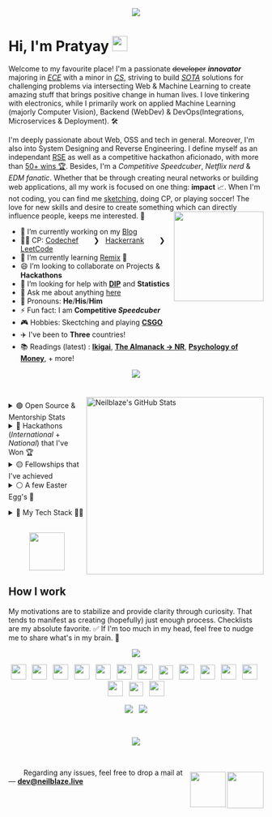 <p align="center">
  <img  src="https://user-images.githubusercontent.com/48355572/207961878-f24217cf-d514-4ee9-90f9-bebd4111a6a0.png">
  <br>


# Hi, I'm Pratyay <img src="https://user-images.githubusercontent.com/48355572/205912228-52b28bd4-910b-4447-934f-be8b19a3aec5.gif" width="30px" height="30px">
Welcome to my favourite place! I'm a passionate ~~developer~~ **_innovator_** majoring in [*ECE*](https://en.wikipedia.org/?title=Electronics_and_Communication_Engineering&redirect=no) with a minor in [*CS*](https://en.wikipedia.org/wiki/Computer_science), striving to build [_SOTA_](https://en.wikipedia.org/wiki/State_of_the_art) solutions for challenging problems via intersecting Web & Machine Learning to create amazing stuff that brings positive change in human lives. I love tinkering with electronics, while I primarily work on applied Machine Learning (majorly Computer Vision), Backend (WebDev) & DevOps(Integrations, Microservices & Deployment). 🛠️

I'm deeply passionate about Web, OSS and tech in general. Moreover, I'm also into System Designing and Reverse Engineering. I define myself as an independant [RSE](https://ukrse.github.io/who.html) as well as a competitive hackathon aficionado, with more than [50+ wins 🏆](https://bit.ly/3GPoE0y). Besides, I'm a _Competitive Speedcuber_, _Netflix nerd_ & _EDM fanatic_. Whether that be through creating neural networks or building web applications, all my work is focused on one thing: **impact** 📈. When I'm not coding, you can find me [sketching](https://urlx.vercel.app/ed-sheeran), doing CP, or playing soccer! The love for new skills and desire to create something which can directly influence people, keeps me interested. 🚀
<img align='right' src='https://user-images.githubusercontent.com/48355572/205913210-a40d093c-c40f-4cf7-b6ec-c67cd953476a.png' width='177'>

- 🔭 I’m currently working on my [Blog](https://blog.neilblaze.live) <a href="https://blog.neilblaze.live"><img src="https://user-images.githubusercontent.com/48355572/234940695-3b5baa71-01f5-4156-aca0-7a759bdec650.gif" width="14px" height="14px"></a>
- 👨‍💻 CP: [Codechef](https://www.codechef.com/users/zack_007) <a href="https://www.codechef.com/users/zack_007"><img src="https://user-images.githubusercontent.com/48355572/234939005-1a3b35fe-c834-44e6-987e-e86a1deee81c.png" width="14px" height="14px"></a> &nbsp; ❯ &nbsp; [Hackerrank](https://www.hackerrank.com/N3ilz_BL4Z3) <a href="https://www.hackerrank.com/N3ilz_BL4Z3"><img src="https://user-images.githubusercontent.com/48355572/234939454-3defe865-400a-46ec-9d2d-59f9eb8d7d06.png" width="14px" height="14px"></a> &nbsp; ❯ &nbsp; [LeetCode](https://leetcode.com/Neilblaze) <a href="https://leetcode.com/Neilblaze"><img src="https://user-images.githubusercontent.com/48355572/234939592-15f29ec2-10f5-41da-a6ca-7d78db446aa0.png" width="14px" height="14px"></a>
- 🌱 I’m currently learning [Remix](https://remix.run) 🏃
- 😄 I’m looking to collaborate on Projects & **Hackathons** <img src="https://user-images.githubusercontent.com/48355572/234943320-94375e5d-9028-4d61-8b7b-eed4f4fe6c86.gif" width="15px" height="15px">
- 🤔 I’m looking for help with [**DIP**](https://en.wikipedia.org/wiki/Digital_image_processing) and **Statistics**
- 💬 Ask me about anything [here](https://github.com/Neilblaze/Neilblaze/issues)
- 👨 Pronouns: **He**/**His**/**Him**
- ⚡ Fun fact: I am **Competitive _Speedcuber_**
- 🎮 Hobbies: Skectching and playing [**CSGO**](https://urlx.vercel.app/csgo-rank) <a href="https://steamcommunity.com/id/NeilzxD"><img src="https://user-images.githubusercontent.com/48355572/234972696-0cbb7e64-16ba-4f6a-a5be-d7b64d361897.png" width="14px" height="14px"></a>
- ✈️ I've been to **Three** countries!
- 📚 Readings (latest) : [**Ikigai**](https://www.amazon.com/Ikigai-Japanese-Secret-Long-Happy/dp/0143130722), [**The Almanack → NR**](https://www.amazon.com/Almanack-Naval-Ravikant-Wealth-Happiness-ebook/dp/B08FF8MTM6), [**Psychology of Money**](https://www.amazon.com/Psychology-Money-Timeless-lessons-happiness/dp/0857197681), + more!

<p align="center">
  <img src="https://user-images.githubusercontent.com/48355572/209539106-8e1cbfc6-2f3d-4afd-b96a-890d967dd9ab.png">
</p>

<div>
<br/>
<img align="right" style="padding-top: 7px;" src="https://github-readme-streak-stats.herokuapp.com?user=Neilblaze&theme=blue-green&hide_border=true&date_format=M%20j%5B%2C%20Y%5D&background=DD272700&stroke=5326DD&fire=DD2727&ring=242EDC&sideNums=25C9DD" alt="Neilblaze's GitHub Stats" width="350" />  


<p align="left">
<details><summary> 🟢 Open Source & Mentorship Stats <img src="https://user-images.githubusercontent.com/48355572/234978665-08b7d16e-dace-479a-a061-478972c43f6b.gif" width="14px" height="14px"></summary>
<p>

- [Google Code-In'19](https://codein.withgoogle.com/archive/2019/organization/6265089057882112/) @Tensorflow
- [HackInCodes'20](https://hakincodes.tech)
- [Kharagpur Winter of Code (KWoC) 2020](https://kwoc.kossiitkgp.org) @IITKgp
- [NJACK Winter of Code 2020](http://njackwinterofcode.github.io) @IITPatna
- [DSC NSEC Winter of Code 2020](https://winterofcode.com)
- Script Winter of Code ([SWOC](http://swoc.tech)) 2020
- [Hyperedge Winter of Blockchain](https://hyperedge.so/wob) 2023


<br/>

💡 **Fun Fact** : I've mentored over ***2.5K+*** students across the globe by mentoring in few International Hackathons, for e.g. :- 
<br/>

<table><tr><td valign="top" width="60%">

## <a href="https://github.com/neilblaze"><img src="https://user-images.githubusercontent.com/48355572/234984847-4e6b24f7-6a4a-4428-9924-fd34774d512c.png" title="MentorshipLogo" alt="Provided mentorship in the following hackathons" width="auto"/> </a>
 
| **Hackathon** | **Host** | **Place** |
| --- | --- | --- |
[Hack the North 2020++](https://hackthenorth.com)             | University of Waterloo, CA                                    |  Remote  |
[SunHacks 2020](https://sunhacks.io)                          | Arizona State University                                      |  Remote  |
[nwHacks 2021](https://www.nwhacks.io)                        | UBC Vancouver, CA                                             |  Remote  |
[Hack the NorthEast 2021](https://hackthenortheast.com)       | HTNE                                                          |  Remote  |
[SacHacks 2021](https://sachacks.io)                          | UC Davis                                                      |  Remote  |
[TartanHacks 2021](https://www.tartanhacks.com)               | Carnegie Mellon University                                    |  Remote  |
[SigmaHacks-2.0 2021](https://sigmahacks.org)                 | SigmaHacks                                                    |  Remote  |
[SBUHacks 2021](https://sbuhacks.org)                         | Stony Brook University                                        |  Remote  |
[StormHacks 2021](https://stormhacks.com)                     | Simon Fraser University                                       |  Remote  |
[UofTHacks-X 2023](https://uofthacks.com)                     | University of Toronto                                         |  Remote  |
[Hack@Brown 2023](https://2023.hackatbrown.org)               | Brown University                                              |  Remote  |
[McHacks 2023](https://www.mchacks.ca)                        | McGill University                                             |  Remote  |
 
</td><td valign="top" width="40%">

## <a href="https://github.com/neilblaze"><img src="https://user-images.githubusercontent.com/48355572/234985823-3da24d69-f3c8-4fac-b789-0b683c378b53.png" title="InterestedOrganizations" alt="Organizations of interest" width="auto"/> </a>   

- [Tensorflow](https://github.com/tensorflow) <img src="https://user-images.githubusercontent.com/48355572/234987454-6b44ef88-e396-4a93-88e2-8e61274257ea.png" width="14.5px" height="15.5px">
- [Apache Software Foundation](https://github.com/apache) <img src="https://user-images.githubusercontent.com/48355572/234987743-dbccbb63-4cd8-4e42-8e71-bff1249cf939.png" width="15px" height="15px">
- [Pytorch](https://github.com/pytorch) <img src="https://user-images.githubusercontent.com/48355572/234988080-cf2778c5-3599-4647-ae7d-d5a162c86fb8.png" width="10px" height="13px">
- [Numpy](https://github.com/numpy) <img src="https://user-images.githubusercontent.com/48355572/234988613-acbb0932-5bc2-47ae-83d6-70ced6cd724d.png" width="15px" height="15px">
- [Layer5](https://layer5.io) <img src="https://user-images.githubusercontent.com/48355572/234989129-48e5f558-7c33-485d-83bb-7651215c3058.png" width="12px" height="12px">
- [Sigstore](https://github.com/sigstore) <img src="https://user-images.githubusercontent.com/48355572/234989351-e59efb75-e7af-4e67-8f00-1be9c915f96e.png" width="12px" height="12px">
- [Cilium](https://github.com/cilium) <img src="https://user-images.githubusercontent.com/48355572/234989858-5556f23e-2299-4bd8-adb8-4a400959bc50.png" width="14px" height="14px">
- [Processing Foundation](https://github.com/processing) <img src="https://user-images.githubusercontent.com/48355572/234990297-b0adceb5-5fcd-4522-9cc4-f91991f9c112.png" width="12px" height="14px">
- [Publiclab](https://github.com/publiclab) <img src="https://user-images.githubusercontent.com/48355572/234990484-3b7c777e-fd4b-4c64-a2f9-4e5dc96c631f.png" width="12.5px" height="12px">
- [DSCAOT](https://dscaot.xyz)
- [BioConda](https://github.com/bioconda) <img src="https://user-images.githubusercontent.com/48355572/234990936-1dceeb8d-aa92-48f9-b529-b5e04f44cd69.png" width="13px" height="13px">
- [Fossasia](https://github.com/fossasia) <img src="https://user-images.githubusercontent.com/48355572/234991428-bde6d1cc-529b-4258-9bd2-fee9b95de049.png" width="12px" height="12px">
- [Anitab-Org](https://github.com/anitab-org) <img src="https://user-images.githubusercontent.com/48355572/234991658-3fdb31ec-5ad1-4791-aa77-41dd0177c8ca.png" width="12px" height="12px">


</td></tr></table>
<br/>
</p>
</details>


<details><summary> 🔵 Hackathons (<i>International</i> + <i>National</i>) that I've Won 🏆 <img src="https://user-images.githubusercontent.com/48355572/234978665-08b7d16e-dace-479a-a061-478972c43f6b.gif" width="14px" height="14px"></summary> 
<p><br/>
  
| **Year** | **Name of Hackathon** | **Organizer (Name of International Institution/Organisation) 🏫** | **Position / Award 🏆** | **Explore Project** |
| --- | --- | --- | --- | --- |
| 2023 | [Hacktech 2023](https://hacktech-2023.devpost.com) <img src="https://user-images.githubusercontent.com/48355572/234949697-2534f427-c3e9-43bd-b81c-353c4f21405d.jpg" width="18px" height="14px"> | California Institute of Technology (Caltech) | Grand Prize — Best Hack (Senior Division) | [View](https://devpost.com/software/up-cycle) <a href="https://devpost.com/software/up-cycle" target="_blank"><img src="https://user-images.githubusercontent.com/48355572/222726664-140bd1cf-fb29-4fd5-8926-d659c4632ea7.png" width="12px" height="12px"></a> |
| 2023 | [University of Bridgeport Hackathon](https://bpt-hackathon.devpost.com) <img src="https://user-images.githubusercontent.com/48355572/234949697-2534f427-c3e9-43bd-b81c-353c4f21405d.jpg" width="18px" height="14px"> | University of Bridgeport | 1st Place Prize | [View](https://devpost.com/software/lyceum) <a href="https://devpost.com/software/lyceum" target="_blank"><img src="https://user-images.githubusercontent.com/48355572/222726664-140bd1cf-fb29-4fd5-8926-d659c4632ea7.png" width="12px" height="12px"></a> |
| 2023 | [Hack the Hill](https://hack-the-hill.devpost.com) | University of Ottawa & Carleton University | Best Use of Google Cloud | [View](https://devpost.com/software/onionalyze) <a href="https://devpost.com/software/onionalyze" target="_blank"><img src="https://user-images.githubusercontent.com/48355572/222726664-140bd1cf-fb29-4fd5-8926-d659c4632ea7.png" width="12px" height="12px"></a> |
| 2023 | [Scaling Ethereum](https://ethglobal.com/events/scaling2023) | ETH Global | Polybase — Pool Prize | [View](https://ethglobal.com/showcase/fund3r-fw35o) <a href="https://ethglobal.com/showcase/fund3r-fw35o" target="_blank"><img src="https://user-images.githubusercontent.com/48355572/222726664-140bd1cf-fb29-4fd5-8926-d659c4632ea7.png" width="12px" height="12px"></a> |
| 2023 | [Hack Around the World 2](https://hack-around-the-world-2.devpost.com) | Major League Hacking (MLH) | Best Domain Name from GoDaddy Registry [APAC Only] | [View](https://devpost.com/software/tomravel) <a href="https://devpost.com/software/tomravel" target="_blank"><img src="https://user-images.githubusercontent.com/48355572/222726664-140bd1cf-fb29-4fd5-8926-d659c4632ea7.png" width="12px" height="12px"></a> |
| 2023 | [EthForAll 2023](https://ethforall.devfolio.co) | Devfolio x ETHIndia | Arcana Network Auth Prize | [View](https://devfolio.co/projects/studysurf-5ec7) <a href="https://devfolio.co/projects/studysurf-5ec7" target="_blank"><img src="https://user-images.githubusercontent.com/48355572/222726664-140bd1cf-fb29-4fd5-8926-d659c4632ea7.png" width="12px" height="12px"></a> |
| 2023 | [Linode Hackathon 2023](https://dev.to/devteam/linode-dev-hackathon-winners-announced-2821) | Linode x DEV | Runner-Up — Smooth Shifters | [View](https://dev.to/devteam/linode-dev-hackathon-winners-announced-2821#:~:text=%23linodehackathon-,HealthifAI) <a href="https://dev.to/devteam/linode-dev-hackathon-winners-announced-2821#:~:text=%23linodehackathon-,HealthifAI" target="_blank"><img src="https://user-images.githubusercontent.com/48355572/222726664-140bd1cf-fb29-4fd5-8926-d659c4632ea7.png" width="12px" height="12px"></a> |
| 2023 | [Hacklytics 2023](https://hacklytics23.devpost.com) | Georgia Tech | Best Healthcare Hack | [View](https://devpost.com/software/healthifai) <a href="https://devpost.com/software/healthifai" target="_blank"><img src="https://user-images.githubusercontent.com/48355572/222726664-140bd1cf-fb29-4fd5-8926-d659c4632ea7.png" width="12px" height="12px"></a> |
| 2023 | [DeisHacks 2023](https://deishacks-2023.devpost.com) | Brandeis University | *Hidden Jem* Track Prize ([$500](https://user-images.githubusercontent.com/48355572/217180869-9f6dcd0a-3f81-4001-960a-2f341d80d73c.png))  | [View](https://devpost.com/software/land-of-a-thousand-hills-collectibles) <a href="https://devpost.com/software/land-of-a-thousand-hills-collectibles" target="_blank"><img src="https://user-images.githubusercontent.com/48355572/222726664-140bd1cf-fb29-4fd5-8926-d659c4632ea7.png" width="12px" height="12px"></a> |
| 2023 | [HackED](https://hacked-2023.devpost.com) | University of Alberta | Best Use of MongoDB Atlas | [View](https://devpost.com/software/edwiz) <a href="https://devpost.com/software/edwiz" target="_blank"><img src="https://user-images.githubusercontent.com/48355572/222726664-140bd1cf-fb29-4fd5-8926-d659c4632ea7.png" width="12px" height="12px"></a> |
| 2022 | [Hacky New Year!](https://hacky-new-year.devpost.com) | Major League Hacking | Most Innovative Hack | [View](https://devpost.com/software/collabworks) <a href="https://devpost.com/software/collabworks" target="_blank"><img src="https://user-images.githubusercontent.com/48355572/222726664-140bd1cf-fb29-4fd5-8926-d659c4632ea7.png" width="12px" height="12px"></a> |
| 2022 | [Hacky Winterland 2](https://hacky-winterland-2.devpost.com) | Major League Hacking (MLH) | Best Use of Google Cloud | [View](https://devpost.com/software/save-our-snooze) <a href="https://devpost.com/software/save-our-snooze" target="_blank"><img src="https://user-images.githubusercontent.com/48355572/222726664-140bd1cf-fb29-4fd5-8926-d659c4632ea7.png" width="12px" height="12px"></a> |
| 2022 | [MongoDB Atlas Hackathon 2022](https://dev.to/devteam/announcing-the-mongodb-atlas-hackathon-2022-on-dev-2107) | MongoDB x DEV | Runner-Up — Choose Your Own Adventure | [View](https://dev.to/devteam/mongodb-atlas-hackathon-2022-winners-announced-iib#:~:text=dotnet%20%23mongodb-,Binoculearn.ai) <a href="https://dev.to/devteam/mongodb-atlas-hackathon-2022-winners-announced-iib#:~:text=dotnet%20%23mongodb-,Binoculearn.ai" target="_blank"><img src="https://user-images.githubusercontent.com/48355572/222726664-140bd1cf-fb29-4fd5-8926-d659c4632ea7.png" width="12px" height="12px"></a> |
| 2022 | [MetroHacks 2022](https://metrohacks-2022.devpost.com) | MetroHacks — ASR-X | 1st Place (Best Overall) - Education Track (18+, Advanced Category) ; Most Creative Use of *Twilio* | [View](https://devpost.com/software/binoculearn) <a href="https://devpost.com/software/binoculearn" target="_blank"><img src="https://user-images.githubusercontent.com/48355572/222726664-140bd1cf-fb29-4fd5-8926-d659c4632ea7.png" width="12px" height="12px"></a> |
| 2022 | [Impractical Hackers 2](https://impracticalhackers2.devpost.com) | Major League Hacking (MLH) | Best Domain Name from GoDaddy Registry [APAC Only] | [View](https://devpost.com/software/sonicsurf) <a href="https://devpost.com/software/sonicsurf" target="_blank"><img src="https://user-images.githubusercontent.com/48355572/222726664-140bd1cf-fb29-4fd5-8926-d659c4632ea7.png" width="12px" height="12px"></a> |
| 2022 | [PeddieHacks](https://peddiehacks2022.devpost.com) | Peddie School, Hightstown, New Jersey | *Passion Prize by 1517* & *Education College Prize* | [View](https://devpost.com/software/summarizr-hczls7) <a href="https://devpost.com/software/summarizr-hczls7" target="_blank"><img src="https://user-images.githubusercontent.com/48355572/222726664-140bd1cf-fb29-4fd5-8926-d659c4632ea7.png" width="12px" height="12px"></a> |
| 2022 | [KYH Hackathon](https://katy-youth-hacks.devpost.com) | KatyYouthHacks | Best Overall Winner | [View](https://devpost.com/software/food-oasis-irp89a) <a href="https://devpost.com/software/food-oasis-irp89a" target="_blank"><img src="https://user-images.githubusercontent.com/48355572/222726664-140bd1cf-fb29-4fd5-8926-d659c4632ea7.png" width="12px" height="12px"></a> |
| 2022 | [Impact Hacks](https://impact-hacks.devpost.com) | Irvington High School Data Science Club | Judge's Choice | [View](https://devpost.com/software/food-oasis-irp89a) <a href="https://devpost.com/software/food-oasis-irp89a" target="_blank"><img src="https://user-images.githubusercontent.com/48355572/222726664-140bd1cf-fb29-4fd5-8926-d659c4632ea7.png" width="12px" height="12px"></a> |
| 2022 | [GryphHacks](https://gryphhacks-2022.devpost.com) | University of Guelph | Second Place Overall ; Best CI/CD Application Using CircleCI ; Best use of CockroachDB | [View](https://devpost.com/software/skript) <a href="https://devpost.com/software/skript" target="_blank"><img src="https://user-images.githubusercontent.com/48355572/222726664-140bd1cf-fb29-4fd5-8926-d659c4632ea7.png" width="12px" height="12px"></a> |
| 2022 | [RU Hacks](https://ru-hacks-2022-digital-15171.devpost.com) | Ryerson University | Best Application of DCP API 1st Place ; Best Use of Google Cloud ; Mini Win: Most Engaging Demo Video | [View](https://devpost.com/software/r-u-safe) <a href="https://devpost.com/software/r-u-safe" target="_blank"><img src="https://user-images.githubusercontent.com/48355572/222726664-140bd1cf-fb29-4fd5-8926-d659c4632ea7.png" width="12px" height="12px"></a> |
| 2022 | [SD Hacks](https://sd-hacks-2022.devpost.com) | UC San Diego | First Place ($1000) - MageAI challenge (Tied) | [View](https://devpost.com/software/hydroptimum) <a href="https://devpost.com/software/hydroptimum" target="_blank"><img src="https://user-images.githubusercontent.com/48355572/222726664-140bd1cf-fb29-4fd5-8926-d659c4632ea7.png" width="12px" height="12px"></a> |
| 2022 | [HackPrinceton Spring'22](https://hackprinceton-spring-2022.devpost.com) | Princeton University | Most Creative Use of Twilio | [View](https://devpost.com/software/fintruist) <a href="https://devpost.com/software/fintruist" target="_blank"><img src="https://user-images.githubusercontent.com/48355572/222726664-140bd1cf-fb29-4fd5-8926-d659c4632ea7.png" width="12px" height="12px"></a> |
| 2022 | [Faber Web3 Hackathon](https://faberweb3.devpost.com) | Faber Inc. | Third Best Overall ; Across the Line Award | [View](https://devpost.com/software/sparkstream) <a href="https://devpost.com/software/sparkstream" target="_blank"><img src="https://user-images.githubusercontent.com/48355572/222726664-140bd1cf-fb29-4fd5-8926-d659c4632ea7.png" width="12px" height="12px"></a> |
| 2022 | [Hacktech](https://hacktech-2022.devpost.com) | California Institute of Technology (Caltech) | Best ML/AI Hack & *Passion Prize by 1517*  | [View](https://devpost.com/software/ziro) <a href="https://devpost.com/software/ziro" target="_blank"><img src="https://user-images.githubusercontent.com/48355572/222726664-140bd1cf-fb29-4fd5-8926-d659c4632ea7.png" width="12px" height="12px"></a> |
| 2022 | [HackNYU](https://hacknyu-2022.devpost.com) | New York University | Best Overall — *Track: Inclusion*  | [View](https://devpost.com/software/parampower) <a href="https://devpost.com/software/parampower" target="_blank"><img src="https://user-images.githubusercontent.com/48355572/222726664-140bd1cf-fb29-4fd5-8926-d659c4632ea7.png" width="12px" height="12px"></a> |
| 2021 | [Kent Hack Enough](https://kent-hack-enough-2021.devpost.com) | Kent State University | Best Use of Google Cloud, Best International Hack (Tied)  | [View](https://devpost.com/software/unisight) <a href="https://devpost.com/software/unisight" target="_blank"><img src="https://user-images.githubusercontent.com/48355572/222726664-140bd1cf-fb29-4fd5-8926-d659c4632ea7.png" width="12px" height="12px"></a> |
| 2021 | [MetroHacks](https://metrohacks2021.devpost.com) | ACP x Tsinghua University | Best Overall  | [View](https://devpost.com/software/zentube) <a href="https://devpost.com/software/zentube" target="_blank"><img src="https://user-images.githubusercontent.com/48355572/222726664-140bd1cf-fb29-4fd5-8926-d659c4632ea7.png" width="12px" height="12px"></a> |
| 2021 | [HackUMBC](https://hackumbc-fall-2021.devpost.com) | University of Maryland, Baltimore County | Best Financial Hack — Capital One  | [View](https://devpost.com/software/quikserve) <a href="https://devpost.com/software/quikserve" target="_blank"><img src="https://user-images.githubusercontent.com/48355572/222726664-140bd1cf-fb29-4fd5-8926-d659c4632ea7.png" width="12px" height="12px"></a> |
| 2021 | [VolHacks V](https://volhacks-v.devpost.com) | University of Tennessee | Jina AI - Best Hack Using Jina AI | [View](https://devpost.com/software/quikserve) <a href="https://devpost.com/software/quikserve" target="_blank"><img src="https://user-images.githubusercontent.com/48355572/222726664-140bd1cf-fb29-4fd5-8926-d659c4632ea7.png" width="12px" height="12px"></a> |
| 2021 | [Cal Hacks 8.0](https://cal-hacks-8.devpost.com) | UC Berkeley | BlackRock Challenge - Financial Wellbeing (Best Overall) ; The @ Company - Mobile Apps Post “The Social Dilemma” (First Place) ; MLH - Best Use of Google Cloud ; The @ Company - Best Use of @ Platform  | [View](https://devpost.com/software/renteasy) <a href="https://devpost.com/software/renteasy" target="_blank"><img src="https://user-images.githubusercontent.com/48355572/222726664-140bd1cf-fb29-4fd5-8926-d659c4632ea7.png" width="12px" height="12px"></a> |
| 2021 | [Pitt Challenge](https://pitt-challenge-2021.devpost.com) | **University of Pittsburgh** School of Pharmacy and the Clinical and Translational Science Institute (CTSI) | Overall 2nd Place (Tied) | [View](https://devpost.com/software/sheerai) <a href="https://devpost.com/software/sheerai" target="_blank"><img src="https://user-images.githubusercontent.com/48355572/222726664-140bd1cf-fb29-4fd5-8926-d659c4632ea7.png" width="12px" height="12px"></a> |
| 2021 | [MakeUC](https://makeuc-2021.devpost.com) | University of Cincinnati | [Givaudan] Best Hack for Demystifying Food Experience ; [Tezos] Best Project Using Blockchain — 2nd Place ($2000) | [View](https://devpost.com/software/recaipe) <a href="https://devpost.com/software/recaipe" target="_blank"><img src="https://user-images.githubusercontent.com/48355572/222726664-140bd1cf-fb29-4fd5-8926-d659c4632ea7.png" width="12px" height="12px"></a> |
| 2021 | [DivHacks](https://divhacks.devpost.com) | Columbia University | Most Fun or Unique Hack | [View](https://devpost.com/software/safelynk) <a href="https://devpost.com/software/safelynk" target="_blank"><img src="https://user-images.githubusercontent.com/48355572/222726664-140bd1cf-fb29-4fd5-8926-d659c4632ea7.png" width="12px" height="12px"></a> |
| 2021 | [HyperHacks](https://hyperhacks.devpost.com) | HyperHacks Inc. | Top 10 | [View](https://devpost.com/software/aquastreet) <a href="https://devpost.com/software/aquastreet" target="_blank"><img src="https://user-images.githubusercontent.com/48355572/222726664-140bd1cf-fb29-4fd5-8926-d659c4632ea7.png" width="12px" height="12px"></a> |
| 2021 | [Backyard Hacks 2.0](https://backyardhackstwo.devpost.com) | Major League Hacking | Best use of Google Cloud | [View](https://devpost.com/software/socialcurator) <a href="https://devpost.com/software/socialcurator" target="_blank"><img src="https://user-images.githubusercontent.com/48355572/222726664-140bd1cf-fb29-4fd5-8926-d659c4632ea7.png" width="12px" height="12px"></a> |
| 2021 | [HopHacks Fall 2021](https://hophacks-fall-2021.devpost.com) | Johns Hopkins University, Maryland | Hacking - Runner Up | [View](https://devpost.com/software/spiroshield) <a href="https://devpost.com/software/spiroshield" target="_blank"><img src="https://user-images.githubusercontent.com/48355572/222726664-140bd1cf-fb29-4fd5-8926-d659c4632ea7.png" width="12px" height="12px"></a> |
| 2021 | [PennApps XXII](https://pennapps-xxii.devpost.com) | University of Pennsylvania | Top 10 ; Sponsored Route: Best Use of IPFS and/or Filecoin | [View](https://devpost.com/software/spotzoo) <a href="https://devpost.com/software/spotzoo" target="_blank"><img src="https://user-images.githubusercontent.com/48355572/222726664-140bd1cf-fb29-4fd5-8926-d659c4632ea7.png" width="12px" height="12px"></a> |
| 2021 | [PeddieHacks](https://peddiehacks2021.devpost.com) | Peddie School, Hightstown, New Jersey | Judges' Prize | [View](https://devpost.com/software/eyeballin) <a href="https://devpost.com/software/eyeballin" target="_blank"><img src="https://user-images.githubusercontent.com/48355572/222726664-140bd1cf-fb29-4fd5-8926-d659c4632ea7.png" width="12px" height="12px"></a> |
| 2021 | [Slam Dunk Hacks](https://slamdunkhacks.devpost.com) | Major League Hacking | First Overall ; Best Domain Name from GoDaddy Registry [APAC Only] | [View](https://devpost.com/software/eyeballin) <a href="https://devpost.com/software/eyeballin" target="_blank"><img src="https://user-images.githubusercontent.com/48355572/222726664-140bd1cf-fb29-4fd5-8926-d659c4632ea7.png" width="12px" height="12px"></a> |
| 2021 | [HackUPC 2021](https://hackupc2021.devpost.com) | Universitat Politècnica de Catalunya · Barcelona Tech - UPC | Second Best Overall ; IThinkUPC Challenge (Best Overall) | [View](https://devpost.com/software/edyfai) <a href="https://devpost.com/software/edyfai" target="_blank"><img src="https://user-images.githubusercontent.com/48355572/222726664-140bd1cf-fb29-4fd5-8926-d659c4632ea7.png" width="12px" height="12px"></a> |
| 2021 | [IBM Healthcare Innovation Challenge](https://www.ibm.com/in-en/industries/healthcare) | IBM | Second Best Overall (APAC) ; Innovators Award | [View](https://devpost.com/software/healthbay) <a href="https://devpost.com/software/healthbay" target="_blank"><img src="https://user-images.githubusercontent.com/48355572/222726664-140bd1cf-fb29-4fd5-8926-d659c4632ea7.png" width="12px" height="12px"></a> |
| 2021 | [Hacktech 2021](https://hacktech2021.devpost.com) | Caltech | Runner-Up (Best Overall) | [View](https://devpost.com/software/aerowave#updates) <a href="https://devpost.com/software/aerowave#updates" target="_blank"><img src="https://user-images.githubusercontent.com/48355572/222726664-140bd1cf-fb29-4fd5-8926-d659c4632ea7.png" width="12px" height="12px"></a> |
| 2021 | [HueHacks](https://huehacks.devpost.com) | Major League Hacking | Work of Art Hack | [View](https://devpost.com/software/_colorsive_) <a href="https://devpost.com/software/_colorsive_" target="_blank"><img src="https://user-images.githubusercontent.com/48355572/222726664-140bd1cf-fb29-4fd5-8926-d659c4632ea7.png" width="12px" height="12px"></a> |
| 2021 | [HackPSU Spring 2021](https://hackpsu-spring-2021.devpost.com) | Penn State University | Nittany Ai Alliance — Ai for Good (First Place) ; HackPSU Health and Wellness | [View](https://devpost.com/software/adoptic) <a href="https://devpost.com/software/adoptic" target="_blank"><img src="https://user-images.githubusercontent.com/48355572/222726664-140bd1cf-fb29-4fd5-8926-d659c4632ea7.png" width="12px" height="12px"></a> |
| 2021 | [Hackthrob](https://hackthrob.devpost.com) | Major League Hacking | Best Hardware Hack presented by Digi-Key | [View](https://devpost.com/software/closeness) <a href="https://devpost.com/software/closeness" target="_blank"><img src="https://user-images.githubusercontent.com/48355572/222726664-140bd1cf-fb29-4fd5-8926-d659c4632ea7.png" width="12px" height="12px"></a> |
| 2021 | [HackBU 2021](https://hackbu-2021.devpost.com) | Binghamton University | Best Design (UI) sponsored by RubyApps | [View](https://devpost.com/software/pronounce) <a href="https://devpost.com/software/pronounce" target="_blank"><img src="https://user-images.githubusercontent.com/48355572/222726664-140bd1cf-fb29-4fd5-8926-d659c4632ea7.png" width="12px" height="12px"></a> |
| 2021 | [uOttaHack 4](https://uottahack-4.devpost.com) | University of Ottawa | 1st Place Overall ; Solace - Best use of PubSub+ (Best Overall) | [View](https://devpost.com/software/ambuplus) <a href="https://devpost.com/software/ambuplus" target="_blank"><img src="https://user-images.githubusercontent.com/48355572/222726664-140bd1cf-fb29-4fd5-8926-d659c4632ea7.png" width="12px" height="12px"></a> |
| 2021 | [Hoya Hacks 2021](https://hoya-hacks-2021.devpost.com) | Georgetown University | 1st Place Overall | [View](https://devpost.com/software/krishai-htkagf) <a href="https://devpost.com/software/krishai-htkagf" target="_blank"><img src="https://user-images.githubusercontent.com/48355572/222726664-140bd1cf-fb29-4fd5-8926-d659c4632ea7.png" width="12px" height="12px"></a> |
| 2021 | [Hack APAC](https://hackapac.devpost.com) | Major League Hacking | Best use of Google Cloud | [View](https://devpost.com/software/krishai) <a href="https://devpost.com/software/krishai" target="_blank"><img src="https://user-images.githubusercontent.com/48355572/222726664-140bd1cf-fb29-4fd5-8926-d659c4632ea7.png" width="12px" height="12px"></a> |
| 2021 | [Hack Your Portfolio](https://hackyourportfolio.devpost.com) | Major League Hacking | Best Social Good Hack | [View](https://devpost.com/software/teach-for-a-cause) <a href="https://devpost.com/software/teach-for-a-cause" target="_blank"><img src="https://user-images.githubusercontent.com/48355572/222726664-140bd1cf-fb29-4fd5-8926-d659c4632ea7.png" width="12px" height="12px"></a> |
| 2021 | [DigitalOcean App Platform Hackathon](https://dev.to/devteam/announcing-the-digitalocean-app-platform-hackathon-on-dev-2i1k) | DigitalOcean x DEV.to | Runner up | [View](https://dev.to/devteam/digitalocean-app-platform-hackathon-winners-announced-ig0#:~:text=docker%20%23showdev-,%40neilblaze,-Who%2Dof%2Dus) <a href="https://dev.to/devteam/digitalocean-app-platform-hackathon-winners-announced-ig0#:~:text=docker%20%23showdev-,%40neilblaze,-Who%2Dof%2Dus" target="_blank"><img src="https://user-images.githubusercontent.com/48355572/222726664-140bd1cf-fb29-4fd5-8926-d659c4632ea7.png" width="12px" height="12px"></a> |
| 2020 | [SharkHacks](https://sharkhacks.devpost.com) | Major League Hacking | Best Domain Name from GoDaddy Registry [APAC Only] | [View](https://devpost.com/software/sharkroom) <a href="https://devpost.com/software/sharkroom" target="_blank"><img src="https://user-images.githubusercontent.com/48355572/222726664-140bd1cf-fb29-4fd5-8926-d659c4632ea7.png" width="12px" height="12px"></a> |
| 2020 | [Def Hacks — Global 2.0](https://bit.ly/3e9l3jA) | Def Hacks Inc. | [SecurePDF](https://devfolio.co/projects/securepdf) — Advanced Track Winner | [View](https://youtu.be/k_4fB4xYKlA?t=781) <a href="https://youtu.be/k_4fB4xYKlA?t=781" target="_blank"><img src="https://user-images.githubusercontent.com/48355572/222726664-140bd1cf-fb29-4fd5-8926-d659c4632ea7.png" width="12px" height="12px"></a> |

... and *20+* more across Devpost, Devfolio, AngelHack & Other Platforms! <br/>
💡 **Fun Fact** : I don't participate in domestic ones much since there, (Politics + Partiality) >> Skills 😆

<br/>
  
</p>
</details>

<details><summary> 🟡 Fellowships that I've achieved <img src="https://user-images.githubusercontent.com/48355572/234978665-08b7d16e-dace-479a-a061-478972c43f6b.gif" width="14px" height="14px"></summary> 
<p>

- Research Assistant (RA) Intern at [IIIT Hyderabad](https://www.iiit.ac.in) <br/>
  ↳ Worked on Deep Neural Net Acoustic Model for Phoneme Segmentation under Dr. Naresh Manwani <br/><br/>
- [HackIllinois OS Fellow 21](https://fellowship.hackillinois.org) — Remote <br/>
  ↳ Worked on async wrappers of `k8s.io/apiserver` under [CNCF](https://www.cncf.io) <br/><br/>
- [MITACS GRI'21](https://www.mitacs.ca/en/programs/globalink/globalink-research-internship) — Remote // uAlberta <br/>
  ↳ Worked on Mobile Head Motion-Tracking Unit based on RCV designed for specially-abled under Dr. Nilanjan Ray (Department of Computing Science, University of Alberta, CA) <br/><br/>
- [The Visual Computing & Artificial Intelligence Lab at TUM, 2022](https://niessnerlab.org/) — Remote
  
TODO :- 

- [MLH Fellowship](https://fellowship.mlh.io/) ⏳
- [LFX Mentorship](https://lfx.linuxfoundation.org/) ❎
- [NTU Research Fellowship](https://www.mmlab-ntu.com/careers.html) ❎

</p>
<br/>
</details>

<details><summary> ⚪ A few Easter Egg's 🥚 <img src="https://user-images.githubusercontent.com/48355572/234978665-08b7d16e-dace-479a-a061-478972c43f6b.gif" width="14px" height="14px"></summary> 
<p>

- Regional Top-10 in [**Build for Digital India** (BFDI), 2020](https://events.withgoogle.com/buildfordigitalindia), hosted by [**MeitY**](https://www.meity.gov.in/) and [**Google**](http://google.com) among **51/4756** teams across India! 
- Selected as the Top-6 undergraduate for [**Research Week with Google**](https://sites.google.com/view/researchweek2022) among 3500+ applications across India!
- [**Solace**](https://solace.com) published our hackathon project — [**Ambuplus**](https://devpost.com/software/ambuplus) for [**uOttaHack'21**](https://uottahack-4.devpost.com) on their [Blog](https://solace.com/blog/uottahack-challenge-real-time-ambulance-tracking) page!
- Project [**Adoptic**](https://devpost.com/software/adoptic) got highlighted on the [**PennState**](https://news.engr.psu.edu/2021/hackpsu-winners.aspx#:~:text=and%20others%20as%20far%20as%20West%20Bengal%2C%20India) engineering blog!
- Secured acceptance into the highly prestigious **[HackMIT](https://hackmit.org) 2022** and **[HackHarvard](https://hackharvard.io) 2022**!
- Got accepted into Stanford's prestigious annual hackathon **[TreeHacks](https://www.treehacks.com) 2023** & secured an _all-expense-paid round-trip scholarship_ to visit Stanford, CA.
- The [**Brandeishoot**](https://brandeishoot.com/2023/02/17/brandeis-university-hosts-sixth-annual-deishacks) blog showcased our Project [**Land of a Thousand Hills Collectibles**](https://devpost.com/software/land-of-a-thousand-hills-collectibles) built at [**DeisHacks** 2023](https://deishacks-2023.devpost.com)!
- The official blog of [**Caltech**](https://www.caltech.edu/about/news/hacktech#:~:Upcycle%2C%20a%20web,their%20clothes%20into.&text=Upcycle%2C%20a%20web,their%20clothes%20into.) featured Project [**Upcycle**](https://devpost.com/software/up-cycle) built at [**Hacktech 2023**](https://hacktech-2023.devpost.com)!
- Project [**Upcycle**](https://devpost.com/software/up-cycle) got featured on [**Karmactive**](https://www.karmactive.com/students-harness-technology-for-sustainability-at-caltechs-hacktech/#:~:text=A%20web%20app,interactions%20between%20students.)!
- As a recipient of the esteemed [**Dan Kohn Scholarship**](https://events.linuxfoundation.org/kubecon-cloudnativecon-europe/attend/scholarships/#:~:text=The-,Dan%20Kohn%20Scholarship,-Fund%20exists%20to), I have been awarded a *fully funded trip* to _**KubeCon** + **CloudNativeCon Europe 2023**_, which will take place in Amsterdam, The Netherlands and is hosted by the [**Linux Foundation**](https://www.linuxfoundation.org).
- More dispersed over LinkedIn & others 😉 ....

<br/>

- Hardware Resources 💻⚡ :
<br/>
<p align="center">
  <img src="https://user-images.githubusercontent.com/48355572/217467493-ff37e8b2-100e-48a0-8919-4885970c3ca7.png">
</p>

  
<br/>
</p>
</details>
 
</p>
</details>
  
  
<details><summary> 🔮 My Tech Stack 👨‍💻 <img src="https://user-images.githubusercontent.com/48355572/234978665-08b7d16e-dace-479a-a061-478972c43f6b.gif" width="14px" height="14px"></summary> 
<p><br/>

<p align="center">
  <br/>
  <img src="https://user-images.githubusercontent.com/48355572/212682117-59a6a478-d394-4399-aa66-e71feb46ad24.png">
  <br></p><br/>
  
<p align="center">
  <img src="https://user-images.githubusercontent.com/48355572/214252830-b5c764db-25c2-451a-b74c-876423f81917.png">
</p>

</p>
</details>

</p>
</div>

<p align="center">
  <img src="https://media0.giphy.com/media/NMCpTBlTEYbCw/source.gif" width="70px" height="75px">
  <br>


## How I work
My motivations are to stabilize and provide clarity through curiosity. That tends to manifest as creating (hopefully) just enough process. Checklists are my absolute favorite. ✅ If I'm too much in my head, feel free to nudge me to share what's in my brain. 🧠

<p align="center">
  <img src="https://user-images.githubusercontent.com/48355572/207972307-0f5dcf42-2809-4d82-9a10-24dd878b5010.png">
  <br>

<p align='center'>
<a href="https://twitter.com/Neilzblaze007"><img height="30" src="https://user-images.githubusercontent.com/48355572/207971257-f667150e-17c2-469c-8f9f-24810c4ab522.svg"></a>&nbsp;&nbsp;
<a href="https://www.linkedin.com/in/Neilblaze"><img height="30" src="https://user-images.githubusercontent.com/48355572/207971352-d164e286-ffd8-4aac-a95b-88e499cdc386.svg"></a>&nbsp;&nbsp;
<a href="https://www.reddit.com/user/Neilblaze"><img height="30" src="https://user-images.githubusercontent.com/48355572/207971448-480baafd-cc5f-4e38-b68f-eb9dcb8042b0.svg"></a>&nbsp;&nbsp;
<a href="https://steamcommunity.com/id/NeilzxD"><img height="30" src="https://user-images.githubusercontent.com/48355572/207971528-c2f679d1-fb15-489d-8352-849b192abf0f.svg"></a>&nbsp;&nbsp;
<a href="https://www.facebook.com/Neilzblaze"><img height="30" src="https://user-images.githubusercontent.com/48355572/207971602-39e1cdba-e93a-4702-abda-52f93049fcbc.svg"></a>&nbsp;&nbsp;
<a href="https://www.instagram.com/Neilzblaze"><img height="30" src="https://user-images.githubusercontent.com/48355572/207971691-1a612ff3-ac3b-456a-8237-aa74a423b59c.svg"></a>&nbsp;&nbsp;
<a href="https://discordapp.com/users/694942064131047461"><img height="30" src="https://user-images.githubusercontent.com/48355572/207971778-7a331eb0-d413-4a03-a142-1370a89f6cb2.svg"></a>&nbsp;&nbsp;
<a href="https://matrix.to/#/@neilblaze:matrix.org"><img height="28" src="https://user-images.githubusercontent.com/48355572/217186918-e775a18c-2b5d-43e6-9218-990b5c02b99c.svg"></a>&nbsp;&nbsp;
<a href="https://devpost.com/Neilblaze"><img height="30" src="https://user-images.githubusercontent.com/48355572/207971909-70ff9dfc-3df9-4310-9fc6-abff895d73c3.png"></a>&nbsp;&nbsp;
<a href="https://gitlab.com/Neilblaze"><img height="29" src="https://user-images.githubusercontent.com/48355572/229457184-524c372d-8067-48ac-a09e-444010da9ffd.png"></a>&nbsp;&nbsp;
<a href="https://www.youtube.com/@Neilblaze"><img height="30" src="https://user-images.githubusercontent.com/48355572/226551770-c02e6606-b4bf-4cfa-9f95-e36147025a5d.svg"></a>&nbsp;&nbsp;
<a href="https://www.twitch.tv/neilblaze"><img height="30" src="https://user-images.githubusercontent.com/48355572/226552192-7fd852e1-0020-4022-9013-81725949ca8f.svg"></a>&nbsp;&nbsp;
<a href="https://soundcloud.com/neilblaze"><img height="30" src="https://user-images.githubusercontent.com/48355572/226553104-a70bb7c3-7d75-4c42-9ebf-b53f3a8eae9a.svg"></a>&nbsp;&nbsp;
<a href="https://dev.to/Neilblaze"><img height="28" src="https://user-images.githubusercontent.com/48355572/212684775-78ac7f41-a3d4-4ceb-910a-2bb635035cc2.png"></a>&nbsp;&nbsp;
<a href="https://open.spotify.com/user/31okuur5huofrrd3n6y6v2gyrjx4"><img height="30" src="https://user-images.githubusercontent.com/48355572/213890881-d6f20dfa-2c5e-4c57-a8d8-d06b276bba50.svg"></a>
</p>


<p align="center">
  <img src="https://komarev.com/ghpvc/?username=Neilblaze&label=PROFILE+VIEWS"> &nbsp; <a href="https://discordapp.com/users/694942064131047461"><img src="https://dcbadge.vercel.app/api/shield/694942064131047461?theme=discord-inverted&&logoColor=presence&&style=social"></a>
</p> 

<br>
<p align="center">
  <img src="https://user-images.githubusercontent.com/48355572/205911047-018378cb-c2e9-4a19-9d0a-0c3f6b559c42.png">
</p>  
<br>



<p align="left">
<a href="https://creativecommons.org/licenses/by-nc/4.0"><img align="right" style="padding-top: 7px;" src="https://licensebuttons.net/l/by-nc/3.0/88x31.png" width="72" /></a>&nbsp;<img align="right" style="padding-top: 7px;" src="https://user-images.githubusercontent.com/48355572/213894405-3eca405e-0c4b-41a6-aa8f-97cb62ae7176.png" width="70" />
<img src="https://user-images.githubusercontent.com/48355572/234945747-bf397684-9a28-4601-b81a-c09deff53a49.gif" width="18px" height="14px">
Regarding any issues, feel free to drop a mail at — <a href="mailto:dev@neilblaze.live"><b>dev@neilblaze.live</b></a>
</p>
